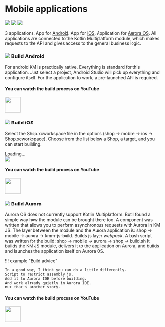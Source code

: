 Mobile applications
===

<p class="icons-main">
    <img src="/km-shop/images/ic_android.png">
    <img src="/km-shop/images/ic_apple.png">
    <img src="/km-shop/images/ic_aurora.png">
</p>

3 applications.
App for [Android](https://www.android.com/).
App for [iOS](https://www.apple.com/ios/ios-16/).
Application for [Aurora OS](https://auroraos.ru/).
All applications are connected to the Kotlin Multiplatform module, which makes requests to the API and gives access to the general business logic.

### <a id='overview-android' href='#overview-android'><span class='icon-line'><img src="/km-shop/images/ic_android.png"></span></a> Build Android

For android KM is practically native.
Everything is standard for this application.
Just select a project, Android Studio will pick up everything and configure itself.
For the application to work, a pre-launched API is required.

#### You can watch the build process on YouTube

<a target="_blank" href="https://youtu.be/Nmne4W4ktH0?t=637">
    <img src="/km-shop/images/btn_youtube.gif" style="height: 50px;">
</a>

### <a id='overview-ios' href='#overview-ios'><span class='icon-line'><img src="/km-shop/images/ic_apple.png"></span></a> Build iOS

Select the Shop.xcworkspace file in the options (shop -> mobile -> ios -> Shop.xcworkspace).
Choose from the list below a Shop, a target, and you can start building.

<div class="PrettyImage">
    <div class="PrettyImageLoading">Loading...</div>
    <img src="/km-shop/images/overview/Screenshot_2022-12-30_at_04.33.54.png">
</div>

#### You can watch the build process on YouTube

<a target="_blank" href="https://youtu.be/Nmne4W4ktH0?t=709">
    <img src="/km-shop/images/btn_youtube.gif" style="height: 50px;">
</a>

### <a id='overview-aurora' href='#overview-aurora'><span class='icon-line'><img src="/km-shop/images/ic_aurora.png"></span></a> Build Aurora

Aurora OS does not currently support Kotlin Multiplatform.
But I found a simple way how the module can be brought there too.
A component was written that allows you to perform asynchronous requests with Aurora in KM JS.
The layer between the module and the Aurora application is: shop -> mobile -> aurora -> kmm-js-build.
Builds js layer *webpack*.
A bash script was written for the build: shop -> mobile -> aurora -> shop -> build.sh
It builds the KM JS module, delivers it to the application on Aurora, and builds and launches the application itself on Aurora OS.

!!! example "Build advice"

    In a good way, I think you can do a little differently.
    Script to restrict assembly js.
    Add it to Aurora IDE before building.
    And work already quietly in Aurora IDE.
    But that's another story.

#### You can watch the build process on YouTube

<a target="_blank" href="https://youtu.be/MgwiskFeR8E">
    <img src="/km-shop/images/btn_youtube.gif" style="height: 50px;">
</a>